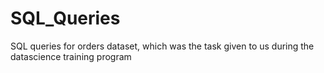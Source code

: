 # SQL_Queries
SQL queries for orders dataset, which was the task given to us during the datascience training program
